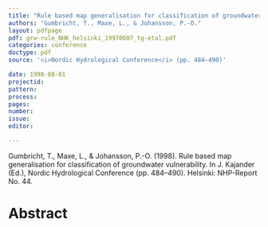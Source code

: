 ```yaml
---
title: "Rule based map generalisation for classification of groundwater vulnerability."
authors: "Gumbricht, T., Maxe, L., & Johansson, P.-O."
layout: pdfpage
pdf: grw-rule_NHK_helsinki_19970607_tg-etal.pdf
categories: conference
doctype: pdf
source: '<i>Nordic Hydrological Conference</i> (pp. 484–490)'

date: 1998-08-01
projectid:
pattern:
process:
pages:
number:
issue:
editor:

---
```


Gumbricht, T., Maxe, L., & Johansson, P.-O. (1998). Rule based map generalisation for classification of groundwater vulnerability. In J. Kajander (Ed.), Nordic Hydrological Conference (pp. 484–490). Helsinki: NHP-Report No. 44.

<h1 class='foot-description'>Abstract</h1>
